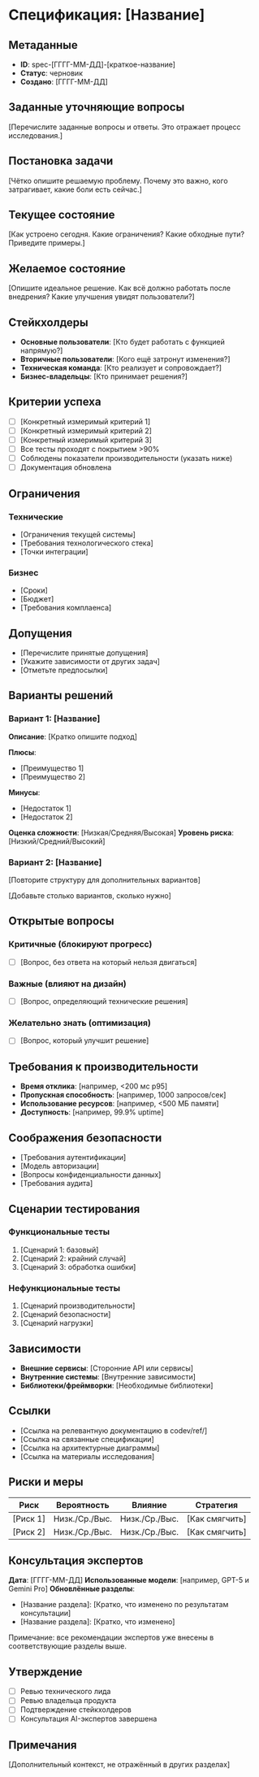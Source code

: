# Спецификация: [Название]

## Метаданные
- **ID**: spec-[ГГГГ-ММ-ДД]-[краткое-название]
- **Статус**: черновик
- **Создано**: [ГГГГ-ММ-ДД]

## Заданные уточняющие вопросы
<!-- Зафиксируйте вопросы, которые вы задали пользователю/стейкхолдеру, и полученные ответы -->
[Перечислите заданные вопросы и ответы. Это отражает процесс исследования.]

## Постановка задачи
[Чётко опишите решаемую проблему. Почему это важно, кого затрагивает, какие боли есть сейчас.]

## Текущее состояние
[Как устроено сегодня. Какие ограничения? Какие обходные пути? Приведите примеры.]

## Желаемое состояние
[Опишите идеальное решение. Как всё должно работать после внедрения? Какие улучшения увидят пользователи?]

## Стейкхолдеры
- **Основные пользователи**: [Кто будет работать с функцией напрямую?]
- **Вторичные пользователи**: [Кого ещё затронут изменения?]
- **Техническая команда**: [Кто реализует и сопровождает?]
- **Бизнес-владельцы**: [Кто принимает решения?]

## Критерии успеха
- [ ] [Конкретный измеримый критерий 1]
- [ ] [Конкретный измеримый критерий 2]
- [ ] [Конкретный измеримый критерий 3]
- [ ] Все тесты проходят с покрытием >90%
- [ ] Соблюдены показатели производительности (указать ниже)
- [ ] Документация обновлена

## Ограничения
### Технические
- [Ограничения текущей системы]
- [Требования технологического стека]
- [Точки интеграции]

### Бизнес
- [Сроки]
- [Бюджет]
- [Требования комплаенса]

## Допущения
- [Перечислите принятые допущения]
- [Укажите зависимости от других задач]
- [Отметьте предпосылки]

## Варианты решений

### Вариант 1: [Название]
**Описание**: [Кратко опишите подход]

**Плюсы**:
- [Преимущество 1]
- [Преимущество 2]

**Минусы**:
- [Недостаток 1]
- [Недостаток 2]

**Оценка сложности**: [Низкая/Средняя/Высокая]
**Уровень риска**: [Низкий/Средний/Высокий]

### Вариант 2: [Название]
[Повторите структуру для дополнительных вариантов]

[Добавьте столько вариантов, сколько нужно]

## Открытые вопросы

### Критичные (блокируют прогресс)
- [ ] [Вопрос, без ответа на который нельзя двигаться]

### Важные (влияют на дизайн)
- [ ] [Вопрос, определяющий технические решения]

### Желательно знать (оптимизация)
- [ ] [Вопрос, который улучшит решение]

## Требования к производительности
- **Время отклика**: [например, <200 мс p95]
- **Пропускная способность**: [например, 1000 запросов/сек]
- **Использование ресурсов**: [например, <500 МБ памяти]
- **Доступность**: [например, 99.9% uptime]

## Соображения безопасности
- [Требования аутентификации]
- [Модель авторизации]
- [Вопросы конфиденциальности данных]
- [Требования аудита]

## Сценарии тестирования
### Функциональные тесты
1. [Сценарий 1: базовый]
2. [Сценарий 2: крайний случай]
3. [Сценарий 3: обработка ошибки]

### Нефункциональные тесты
1. [Сценарий производительности]
2. [Сценарий безопасности]
3. [Сценарий нагрузки]

## Зависимости
- **Внешние сервисы**: [Сторонние API или сервисы]
- **Внутренние системы**: [Внутренние зависимости]
- **Библиотеки/фреймворки**: [Необходимые библиотеки]

## Ссылки
- [Ссылка на релевантную документацию в codev/ref/]
- [Ссылка на связанные спецификации]
- [Ссылка на архитектурные диаграммы]
- [Ссылка на материалы исследования]

## Риски и меры
| Риск | Вероятность | Влияние | Стратегия |
|------|-------------|---------|-----------|
| [Риск 1] | Низк./Ср./Выс. | Низк./Ср./Выс. | [Как смягчить] |
| [Риск 2] | Низк./Ср./Выс. | Низк./Ср./Выс. | [Как смягчить] |

## Консультация экспертов
<!-- Заполняется, только если пользователь просил мультиконсультацию -->
**Дата**: [ГГГГ-ММ-ДД]
**Использованные модели**: [например, GPT-5 и Gemini Pro]
**Обновлённые разделы**:
- [Название раздела]: [Кратко, что изменено по результатам консультации]
- [Название раздела]: [Кратко, что изменено]

Примечание: все рекомендации экспертов уже внесены в соответствующие разделы выше.

## Утверждение
- [ ] Ревью технического лида
- [ ] Ревью владельца продукта
- [ ] Подтверждение стейкхолдеров
- [ ] Консультация AI-экспертов завершена

## Примечания
[Дополнительный контекст, не отражённый в других разделах]
